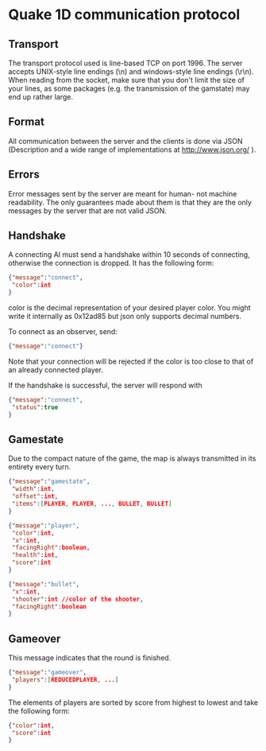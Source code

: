 Quake 1D communication protocol
===============================

Transport
---------
The transport protocol used is line-based TCP on port 1996. The server accepts UNIX-style line endings (\n) and windows-style line endings (\r\n). When reading from the socket, make sure that you don't limit the size of your lines, as some packages (e.g. the transmission of the gamstate) may end up rather large.

Format
------
All communication between the server and the clients is done via JSON (Description and a wide range of implementations at http://www.json.org/ ).

Errors
------
Error messages sent by the server are meant for human- not machine readability. The only guarantees made about them is that they are the only messages by the server that are not valid JSON.

Handshake
---------
A connecting AI must send a handshake within 10 seconds of connecting, otherwise the connection is dropped. It has the following form:
```json
{"message":"connect",
 "color":int
}
```
color is the decimal representation of your desired player color. You might write it internally as 0x12ad85 but json only supports decimal numbers.

To connect as an observer, send:
```json
{"message":"connect"}
```

Note that your connection will be rejected if the color is too close to that of an already connected player.

If the handshake is successful, the server will respond with
```json
{"message":"connect",
 "status":true
}
```

Gamestate
---------
Due to the compact nature of the game, the map is always transmitted in its entirety every turn.

```json
{"message":"gamestate",
 "width":int,
 "offset":int,
 "items":[PLAYER, PLAYER, ..., BULLET, BULLET]
}
```

```json
{"message":"player",
 "color":int,
 "x":int,
 "facingRight":boolean,
 "health":int,
 "score":int
}
```

```json
{"message":"bullet",
 "x":int,
 "shooter":int //color of the shooter,
 "facingRight":boolean
}
```

Gameover
--------
This message indicates that the round is finished.

```json
{"message":"gameover",
 "players":[REDUCEDPLAYER, ...]
}
```

The elements of players are sorted by score from highest to lowest and take the following form:
```json
{"color":int,
 "score":int
}
```
